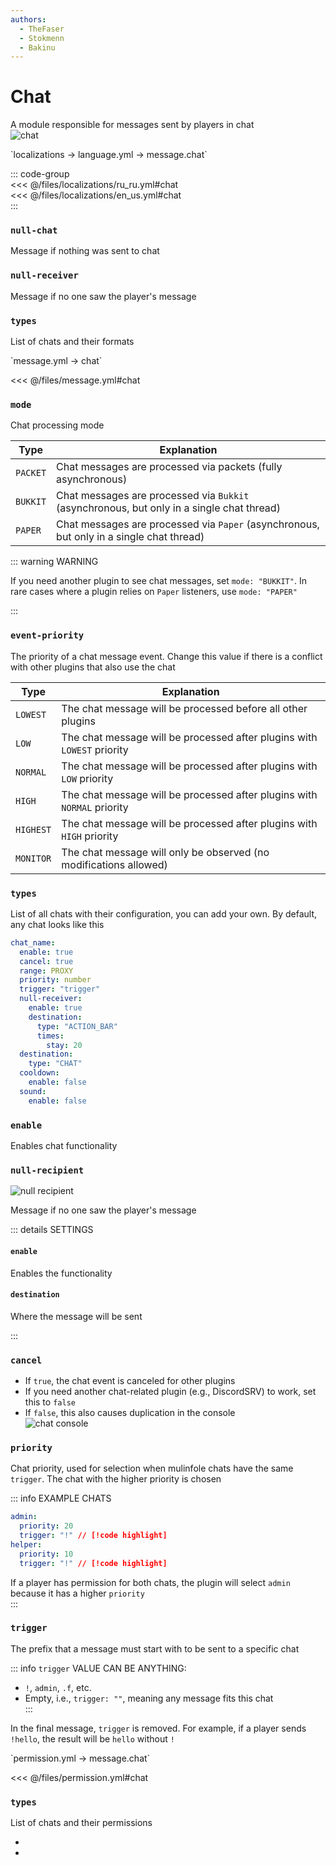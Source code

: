 ```yaml
---
authors:
  - TheFaser
  - Stokmenn
  - Bakinu
---
```


# Chat   

A module responsible for messages sent by players in chat  
![chat](/chat.png)

[//]: # (localization)  
<!--@include: @/parts/words.md#localization-->  
<!--@include: @/parts/words.md#path--> `localizations → language.yml → message.chat`  

<!--@include: @/parts/words.md#default-->  

::: code-group  
<<< @/files/localizations/ru_ru.yml#chat  
<<< @/files/localizations/en_us.yml#chat  
:::  

### `null-chat`  

Message if nothing was sent to chat  

### `null-receiver`  

Message if no one saw the player's message  

### `types`  

List of chats and their formats  

[//]: # (message.yml)  
<!--@include: @/parts/words.md#setting-->  
<!--@include: @/parts/words.md#path--> `message.yml → chat`  

<!--@include: @/parts/words.md#default-->  
<<< @/files/message.yml#chat  

<!--@include: @/parts/enable.md-->

### `mode`

Chat processing mode

| Type      | Explanation                                                                               |
|-----------|------------------------------------------------------------------------------------------|
| `PACKET`  | Chat messages are processed via packets (fully asynchronous)                              |
| `BUKKIT`  | Chat messages are processed via `Bukkit` (asynchronous, but only in a single chat thread) |
| `PAPER`   | Chat messages are processed via `Paper` (asynchronous, but only in a single chat thread)  |

::: warning WARNING

If you need another plugin to see chat messages, set `mode: "BUKKIT"`. In rare cases where a plugin relies on `Paper` listeners, use `mode: "PAPER"`

:::

### `event-priority`

The priority of a chat message event. Change this value if there is a conflict with other plugins that also use the chat

| Type      | Explanation                                                               |  
|-----------|---------------------------------------------------------------------------|  
| `LOWEST`  | The chat message will be processed before all other plugins               |  
| `LOW`     | The chat message will be processed after plugins with `LOWEST` priority   |  
| `NORMAL`  | The chat message will be processed after plugins with `LOW` priority      |  
| `HIGH`    | The chat message will be processed after plugins with `NORMAL` priority   |  
| `HIGHEST` | The chat message will be processed after plugins with `HIGH` priority     |  
| `MONITOR` | The chat message will only be observed (no modifications allowed)         |

### `types`  

List of all chats with their configuration, you can add your own. By default, any chat looks like this  

```yaml
chat_name:
  enable: true
  cancel: true
  range: PROXY
  priority: number
  trigger: "trigger"
  null-receiver:
    enable: true
    destination:
      type: "ACTION_BAR"
      times:
        stay: 20
  destination:
    type: "CHAT"
  cooldown:
    enable: false
  sound:
    enable: false
```

### `enable`  

Enables chat functionality  

### `null-recipient`

![null recipient](/nullrecipient.png)

Message if no one saw the player's message

::: details SETTINGS

#### `enable`

Enables the functionality

#### `destination`

Where the message will be sent

:::  

### `cancel`  

- If `true`, the chat event is canceled for other plugins  
- If you need another chat-related plugin (e.g., DiscordSRV) to work, set this to `false`  
- If `false`, this also causes duplication in the console  
  ![chat console](/chatconsole.png)  

<!--@include: @/parts/range.md-->  

### `priority`  

Chat priority, used for selection when mulinfole chats have the same `trigger`. The chat with the higher priority is chosen  

::: info EXAMPLE CHATS  
```yaml
admin:
  priority: 20
  trigger: "!" // [!code highlight]
helper:
  priority: 10
  trigger: "!" // [!code highlight]
```  

If a player has permission for both chats, the plugin will select `admin` because it has a higher `priority`  
:::  

### `trigger`  

The prefix that a message must start with to be sent to a specific chat  

::: info `trigger` VALUE CAN BE ANYTHING:  
- `!`, `admin`, `.f`, etc.  
- Empty, i.e., `trigger: ""`, meaning any message fits this chat  
  :::  

In the final message, `trigger` is removed. For example, if a player sends `!hello`, the result will be `hello` without `!`  

<!--@include: @/parts/destination.md-->  
<!--@include: @/parts/cooldown.md-->  
<!--@include: @/parts/sound.md-->  

[//]: # (permission.yml)  
<!--@include: @/parts/words.md#permission-->  
<!--@include: @/parts/words.md#path--> `permission.yml → message.chat`  

<!--@include: @/parts/words.md#default-->  
<<< @/files/permission.yml#chat  

<!--@include: @/parts/permission/permissionTier3.md-->  

### `types`  

List of chats and their permissions  

- <!--@include: @/parts/permission/cooldown.md-->  
- <!--@include: @/parts/permission/sound.md-->  
